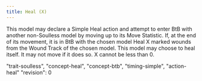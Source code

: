 ```yaml
---
title: Heal (X)
---
```

This model may declare a Simple Heal action and attempt to enter BtB with another non-Soulless model by moving up to its Move Statistic.
If, at the end of its movement, it is in BtB with the chosen model Heal X marked wounds from the Wound Track of the chosen model.
This model may choose to heal itself.
It may not move if it does so.
X cannot be less than 0.

"trait-soulless", "concept-heal", "concept-btb", "timing-simple", "action-heal"
"revision": 0